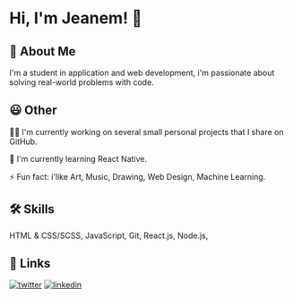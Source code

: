 
# Hi, I'm Jeanem! 👋


## 🚀 About Me
I'm a student in application and web development, i'm passionate about solving real-world problems with code.



## 😃 Other
👩‍💻 I'm currently working on several small personal projects that I share on GitHub.

🧠 I'm currently learning React Native. 

⚡️ Fun fact: i'like Art, Music, Drawing, Web Design, Machine Learning.


## 🛠 Skills
HTML & CSS/SCSS, JavaScript, Git, React.js, Node.js, 


## 🔗 Links
[![twitter](https://img.shields.io/badge/twitter-1DA1F2?style=for-the-badge&logo=twitter&logoColor=white)](https://twitter.com/Iamjeanem)
[![linkedin](https://img.shields.io/badge/linkedin-0A66C2?style=for-the-badge&logo=linkedin&logoColor=white)](https://www.linkedin.com/in/itsjeanem/)

